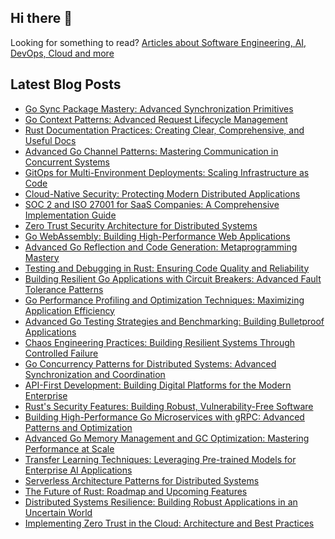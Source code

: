 ## Hi there 👋

Looking for something to read? [Articles about Software Engineering, AI, DevOps, Cloud and more](https://andrewodendaal.com/)

## Latest Blog Posts
<!-- BLOG-POST-LIST:START -->
- [Go Sync Package Mastery: Advanced Synchronization Primitives](https://andrewodendaal.com/go-sync-package-mastery-synchronization-primitives/)
- [Go Context Patterns: Advanced Request Lifecycle Management](https://andrewodendaal.com/go-context-patterns-request-lifecycle-management/)
- [Rust Documentation Practices: Creating Clear, Comprehensive, and Useful Docs](https://andrewodendaal.com/rust-documentation-practices/)
- [Advanced Go Channel Patterns: Mastering Communication in Concurrent Systems](https://andrewodendaal.com/advanced-go-channel-patterns-concurrent-systems/)
- [GitOps for Multi-Environment Deployments: Scaling Infrastructure as Code](https://andrewodendaal.com/gitops-multi-environment-deployments/)
- [Cloud-Native Security: Protecting Modern Distributed Applications](https://andrewodendaal.com/cloud-native-security/)
- [SOC 2 and ISO 27001 for SaaS Companies: A Comprehensive Implementation Guide](https://andrewodendaal.com/soc2-and-iso27001-for-saas-companies/)
- [Zero Trust Security Architecture for Distributed Systems](https://andrewodendaal.com/zero-trust-security-architecture/)
- [Go WebAssembly: Building High-Performance Web Applications](https://andrewodendaal.com/go-webassembly-high-performance-web-applications/)
- [Advanced Go Reflection and Code Generation: Metaprogramming Mastery](https://andrewodendaal.com/advanced-go-reflection-code-generation/)
- [Testing and Debugging in Rust: Ensuring Code Quality and Reliability](https://andrewodendaal.com/rust-testing-debugging/)
- [Building Resilient Go Applications with Circuit Breakers: Advanced Fault Tolerance Patterns](https://andrewodendaal.com/building-resilient-go-applications-circuit-breakers/)
- [Go Performance Profiling and Optimization Techniques: Maximizing Application Efficiency](https://andrewodendaal.com/go-performance-profiling-optimization-techniques/)
- [Advanced Go Testing Strategies and Benchmarking: Building Bulletproof Applications](https://andrewodendaal.com/advanced-go-testing-strategies-benchmarking/)
- [Chaos Engineering Practices: Building Resilient Systems Through Controlled Failure](https://andrewodendaal.com/chaos-engineering-practices/)
- [Go Concurrency Patterns for Distributed Systems: Advanced Synchronization and Coordination](https://andrewodendaal.com/go-concurrency-patterns-distributed-systems/)
- [API-First Development: Building Digital Platforms for the Modern Enterprise](https://andrewodendaal.com/api-first-development/)
- [Rust&#39;s Security Features: Building Robust, Vulnerability-Free Software](https://andrewodendaal.com/rust-security-features/)
- [Building High-Performance Go Microservices with gRPC: Advanced Patterns and Optimization](https://andrewodendaal.com/building-high-performance-go-microservices-grpc/)
- [Advanced Go Memory Management and GC Optimization: Mastering Performance at Scale](https://andrewodendaal.com/advanced-go-memory-management-gc-optimization/)
- [Transfer Learning Techniques: Leveraging Pre-trained Models for Enterprise AI Applications](https://andrewodendaal.com/transfer-learning-techniques/)
- [Serverless Architecture Patterns for Distributed Systems](https://andrewodendaal.com/serverless-architecture-patterns/)
- [The Future of Rust: Roadmap and Upcoming Features](https://andrewodendaal.com/rust-future-roadmap/)
- [Distributed Systems Resilience: Building Robust Applications in an Uncertain World](https://andrewodendaal.com/distributed-systems-resilience/)
- [Implementing Zero Trust in the Cloud: Architecture and Best Practices](https://andrewodendaal.com/implementing-zero-trust-in-the-cloud/)
<!-- BLOG-POST-LIST:END -->
